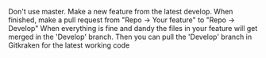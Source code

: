 Don't use master.
Make a new feature from the latest develop.
When finished, make a pull request from "Repo -> Your feature" to "Repo -> Develop"
When everything is fine and dandy the files in your feature will get merged in the 'Develop' branch.
Then you can pull the 'Develop' branch in Gitkraken for the latest working code
